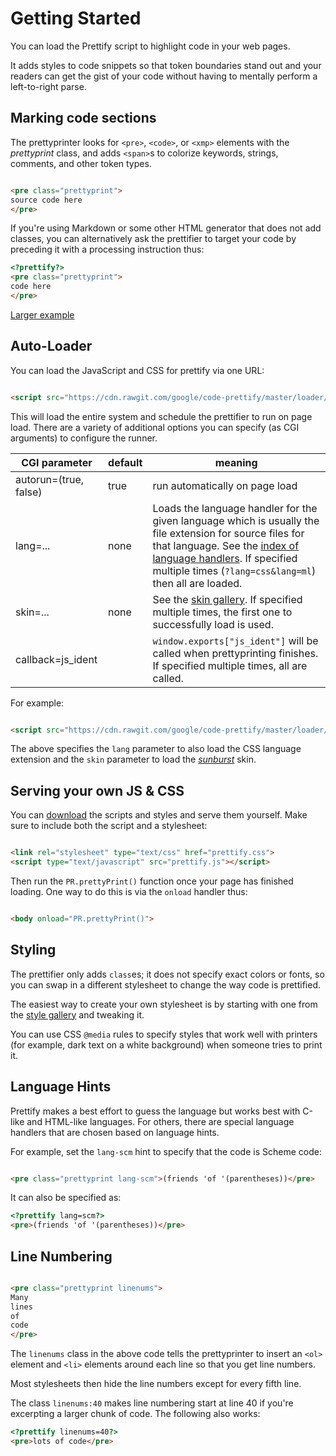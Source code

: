 # Getting Started

You can load the Prettify script to highlight code in your web pages.

It adds styles to code snippets so that token boundaries stand out and your readers can get the gist of your code
without having to mentally perform a left-to-right parse.

## Marking code sections

The prettyprinter looks for `<pre>`, `<code>`, or `<xmp>` elements with the
*prettyprint* class, and adds `<span>`s to colorize keywords, strings, comments, and other token types.

```HTML

<pre class="prettyprint">
source code here
</pre>
```

If you're using Markdown or some other HTML generator that does not add classes, you can alternatively ask the
prettifier to target your code by preceding it with a processing instruction thus:

```HTML
<?prettify?>
<pre class="prettyprint">
code here
</pre>
```

[Larger example](https://rawgit.com/google/code-prettify/master/examples/quine.html)

## Auto-Loader

You can load the JavaScript and CSS for prettify via one URL:

```HTML

<script src="https://cdn.rawgit.com/google/code-prettify/master/loader/run_prettify.js"></script>
```

This will load the entire system and schedule the prettifier to run on page load. There are a variety of additional
options you can specify (as CGI arguments) to configure the runner.

| CGI parameter         | default | meaning                        |
| --------------------- | ------- | ------------------------------ |
| autorun=(true, false) | true    | run automatically on page load |
| lang=...              | none    | Loads the language handler for the given language which is usually the file extension for source files for that language. See the [index of language handlers](../src). If specified multiple times (`?lang=css&lang=ml`) then all are loaded. |
| skin=...              | none    | See the [skin gallery](https://cdn.rawgit.com/google/code-prettify/master/styles/index.html). If specified multiple times, the first one to successfully load is used. |
| callback=js_ident     |         | `window.exports["js_ident"]` will be called when prettyprinting finishes. If specified multiple times, all are called. |

For example:

```HTML

<script src="https://cdn.rawgit.com/google/code-prettify/master/loader/run_prettify.js?lang=css&amp;skin=sunburst"></script>
```

The above specifies the `lang` parameter to also load the CSS language extension and the `skin` parameter to load the
[*sunburst*](https://cdn.rawgit.com/google/code-prettify/master/styles/index.html#sunburst)
skin.

## Serving your own JS & CSS

You can
[download](https://github.com/google/code-prettify/raw/master/distrib/prettify-small.zip)
the scripts and styles and serve them yourself. Make sure to include both the script and a stylesheet:

```HTML

<link rel="stylesheet" type="text/css" href="prettify.css">
<script type="text/javascript" src="prettify.js"></script>
```

Then run the `PR.prettyPrint()` function once your page has finished loading. One way to do this is via the `onload`
handler thus:

```HTML

<body onload="PR.prettyPrint()">
```

## Styling

The prettifier only adds `class`es; it does not specify exact colors or fonts, so you can swap in a different stylesheet
to change the way code is prettified.

The easiest way to create your own stylesheet is by starting with one from the
[style gallery](https://cdn.rawgit.com/google/code-prettify/master/styles/index.html)
and tweaking it.

You can use CSS `@media` rules to specify styles that work well with printers
(for example, dark text on a white background) when someone tries to print it.

## Language Hints

Prettify makes a best effort to guess the language but works best with C-like and HTML-like languages. For others, there
are special language handlers that are chosen based on language hints.

For example, set the `lang-scm` hint to specify that the code is Scheme code:

```HTML

<pre class="prettyprint lang-scm">(friends 'of '(parentheses))</pre>
```

It can also be specified as:

```HTML
<?prettify lang=scm?>
<pre>(friends 'of '(parentheses))</pre>
```

## Line Numbering

```HTML

<pre class="prettyprint linenums">
Many
lines
of
code
</pre>
```

The `linenums` class in the above code tells the prettyprinter to insert an
`<ol>` element and `<li>` elements around each line so that you get line numbers.

Most stylesheets then hide the line numbers except for every fifth line.

The class `linenums:40` makes line numbering start at line 40 if you're excerpting a larger chunk of code. The following
also works:

```HTML
<?prettify linenums=40?>
<pre>lots of code</pre>
```
